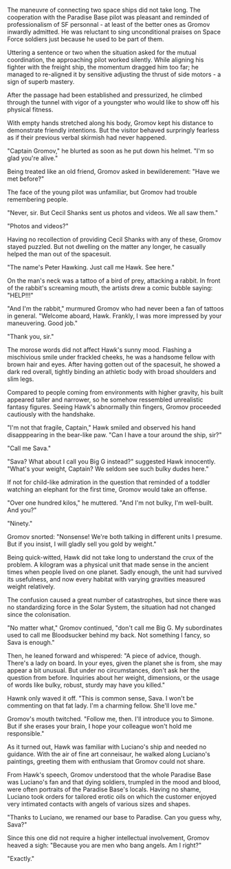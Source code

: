 The maneuvre of connecting two space ships did not take long. The cooperation with the Paradise Base pilot was pleasant and reminded of professionalism of SF personnal - at least of the better ones as Gromov inwardly admitted. He was reluctant to sing unconditional praises on Space Force soldiers just because he used to be part of them.

Uttering a sentence or two when the situation asked for the mutual coordination, the approaching pilot worked silently. While aligning his fighter with the freight ship, the momentum dragged him too far; he managed to re-aligned it by sensitive adjusting the thrust of side motors - a sign of superb mastery.

After the passage had been established and pressurized, he climbed through the tunnel with vigor of a youngster who would like to show off his physical fitness.

With empty hands stretched along his body, Gromov kept his distance to demonstrate friendly intentions. But the visitor behaved surpringly fearless as if their previous verbal skirmish had never happened.

"Captain Gromov," he blurted as soon as he put down his helmet. "I'm so glad you're alive."

Being treated like an old friend, Gromov asked in bewilderement: "Have we met before?" 

The face of the young pilot was unfamiliar, but Gromov had trouble remembering people.

"Never, sir. But Cecil Shanks sent us photos and videos. We all saw them."

"Photos and videos?"

Having no recollection of providing Cecil Shanks with any of these, Gromov stayed puzzled. But not dwelling on the matter any longer, he casually helped the man out of the spacesuit.

"The name's Peter Hawking. Just call me Hawk. See here."

On the man's neck was a tattoo of a bird of prey, attacking a rabbit. In front of the rabbit's screaming mouth, the artists drew a comic bubble saying: "HELP!!!"

"And I'm the rabbit," murmured Gromov who had never been a fan of tattoos in general. "Welcome aboard, Hawk. Frankly, I was more impressed by your maneuvering. Good job."

"Thank you, sir."

The morose words did not affect Hawk's sunny mood. Flashing a mischivious smile under frackled cheeks, he was a handsome fellow with brown hair and eyes. After having gotten out of the spacesuit, he showed a dark red overall, tightly binding an athletic body with broad shoulders and slim legs.

Compared to people coming from environments with higher gravity, his built appeared taller and narrower, so he somehow ressembled unrealistic fantasy figures. Seeing Hawk's abnormally thin fingers, Gromov proceeded cautiously with the handshake.

"I'm not that fragile, Captain," Hawk smiled and observed his hand disapppearing in the bear-like paw. "Can I have a tour around the ship, sir?"

"Call me Sava."

"Sava? What about I call you Big G instead?" suggested Hawk innocently. "What's your weight, Captain? We seldom see such bulky dudes here."

If not for child-like admiration in the question that reminded of a toddler watching an elephant for the first time, Gromov would take an offense.

"Over one hundred kilos," he muttered. "And I'm not bulky, I'm well-built. And you?"

"Ninety."

Gromov snorted: "Nonsense! We're both talking in different units I presume. But if you insist, I will gladly sell you gold by weight."


Being quick-witted, Hawk did not take long to understand the crux of the problem. A kilogram was a physical unit that made sense in the ancient times when people lived on one planet. Sadly enough, the unit had survived its usefulness, and now every habitat with varying gravities measured weight relatively. 

The confusion caused a great number of catastrophes, but since there was no standardizing force in the Solar System, the situation had not changed since the colonisation.

"No matter what," Gromov continued, "don't call me Big G. My subordinates used to call me Bloodsucker behind my back. Not something I fancy, so Sava is enough."

Then, he leaned forward and whispered: "A piece of advice, though. There's a lady on board. In your eyes, given the planet she is from, she may appear a bit unusual. But under no circumstances, don't ask her the question from before. Inquiries about her weight, dimensions, or the usage of words like bulky, robust, sturdy may have you killed."

Hawnk only waved it off. "This is common sense, Sava. I won't be commenting on that fat lady. I'm a charming fellow. She'll love me."

Gromov's mouth twitched. "Follow me, then. I'll introduce you to Simone. But if she erases your brain, I hope your colleague won't hold me responsible."

As it turned out, Hawk was familiar with Luciano's ship and needed no guidance. With the air of fine art conneisaur, he walked along Luciano's paintings, greeting them with enthusiam that Gromov could not share.

From Hawk's speech, Gromov understood that the whole Paradise Base was Luciano's fan and that dying soldiers, trumpled in the mood and blood, were often portraits of the Paradise Base's locals. Having no shame, Luciano took orders for tailored erotic oils on which the customer enjoyed very intimated contacts with angels of various sizes and shapes.

"Thanks to Luciano, we renamed our base to Paradise. Can you guess why, Sava?"

Since this one did not require a higher intellectual involvement, Gromov heaved a sigh: "Because you are men who bang angels. Am I right?"

"Exactly."
